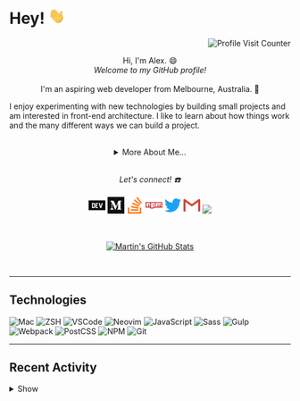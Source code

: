 # Hey! <img src="assets/gif/wave.gif" width="30px">

<p align="right"><img src="https://komarev.com/ghpvc/?username=ioalex&color=7D6B91&label=Profile+Visits" alt="Profile Visit Counter"></p>

<p align="center">
  Hi, I'm Alex. 😄
  <br>
  <i>Welcome to my GitHub profile!</i>
  <br><br>
  I'm an aspiring web developer from Melbourne, Australia. 🦘

I enjoy experimenting with new technologies by building small projects and am interested in front-end architecture. I like to learn about how things work and the many different ways we can build a project.

</p>

<br>

<details align="center">
  <summary>More About Me...</summary>
  <br>

🌱 I’m currently self-learning front-end web development and am really enjoying it!

👷‍♂️ I’ve been working on a website for a side gig. 💪 Exciting, I know!

🤙 When I'm bored, I like to play around with my [dotfiles](https://github.com/ioalex/dotfiles).

</details>
<br>

<p align="center">
<i>Let's connect! ☎️</i>
<br><br>
<a href="https://dev.to/ioalex" alt="DEV.to"><img src="assets/icons/dev-to.png"/></a>
<a href="https://medium.com/@ioalex" alt="Medium"><img src="assets/icons/medium.png"/></a>
<a href="https://stackoverflow.com/users/13161343/ioalex" alt="Stack Overflow"><img src="assets/icons/stack-overflow.png"/></a>
<a href="https://www.npmjs.com/~ioalex" alt="NPM"><img src="assets/icons/npm.png"/></a>
<a href="https://twitter.com/ioalex_" alt="Twitter"><img src="assets/icons/twitter.png"/></a>
<a href="mailto:alex@alexhe.io" alt="Email"><img src="assets/icons/gmail.png"/></a>
<a href="https://alexhe.io"><img src="https://img.icons8.com/color/48/000000/domain--v1.png" width="30"/></a>
</p>

<br>

<p align="center">
<a href="https://github.com/ioalex/ioalex">
  <img align="center" src="https://github-readme-stats.vercel.app/api?username=ioalex&theme=blueberry&show_icons=true&line_height=27&count_private=true" alt="Martin's GitHub Stats" />
</a>
</p>
<br>

---

## Technologies

![Mac](https://img.shields.io/badge/OS-Mac-informational?style=flat&logo=apple&logoColor=white&color=7D6B91)
![ZSH](https://img.shields.io/badge/Shell-ZSH-informational?style=flat&logo=gnu-bash&logoColor=white&color=7D6B91)
![VSCode](https://img.shields.io/badge/Editor-VSCode-informational?style=flat&logo=visual-studio-code&logoColor=white&color=7D6B91)
![Neovim](https://img.shields.io/badge/Editor-Neovim-informational?style=flat&logo=neovim&logoColor=white&color=7D6B91)
![JavaScript](https://img.shields.io/badge/Code-JavaScript-informational?style=flat&logo=javascript&logoColor=white&color=7D6B91)
![Sass](https://img.shields.io/badge/Code-Sass-informational?style=flat&logo=sass&logoColor=white&color=7D6B91)
![Gulp](https://img.shields.io/badge/Tools-Gulp-informational?style=flat&logo=gulp&logoColor=white&color=7D6B91)
![Webpack](https://img.shields.io/badge/Tools-Webpack-informational?style=flat&logo=webpack&logoColor=white&color=7D6B91)
![PostCSS](https://img.shields.io/badge/Tools-PostCSS-informational?style=flat&logo=postcss&logoColor=white&color=7D6B91)
![NPM](https://img.shields.io/badge/Tools-npm-informational?style=flat&logo=npm&logoColor=white&color=7D6B91)
![Git](https://img.shields.io/badge/Tools-Git-informational?style=flat&logo=git&logoColor=white&color=7D6B91)

---

## Recent Activity

<details>
  <summary>Show</summary>
  <br>

<!--START_SECTION:activity-->

1. 🎉 Merged PR [#118](https://github.com/ioalex/alexhe.io/pull/118) in [ioalex/alexhe.io](https://github.com/ioalex/alexhe.io)
2. 🎉 Merged PR [#117](https://github.com/ioalex/alexhe.io/pull/117) in [ioalex/alexhe.io](https://github.com/ioalex/alexhe.io)
3. 🎉 Merged PR [#116](https://github.com/ioalex/alexhe.io/pull/116) in [ioalex/alexhe.io](https://github.com/ioalex/alexhe.io)
4. 🎉 Merged PR [#115](https://github.com/ioalex/alexhe.io/pull/115) in [ioalex/alexhe.io](https://github.com/ioalex/alexhe.io)
<!--END_SECTION:activity-->

<br><br>

</details>

<!-- ATTRIBUTION -->
<!-- <a href="https://icons8.com/icon/63807/website">Website icon by Icons8</a> -->
